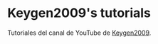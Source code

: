 # Keygen2009's tutorials

Tutoriales del canal de YouTube de [Keygen2009](https://www.youtube.com/@KeyGen2009).

